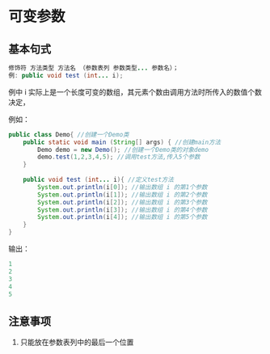 # 可变参数

## 基本句式

```java
修饰符 方法类型 方法名 （参数表列 参数类型... 参数名）；
例: public void test (int... i);
```

例中 i 实际上是一个长度可变的数组，其元素个数由调用方法时所传入的数值个数决定，

例如：

```java
public class Demo{ //创建一个Demo类
    public static void main (String[] args) { //创建main方法
        Demo demo = new Demo(); //创建一个Demo类的对象demo
        demo.test(1,2,3,4,5); //调用test方法,传入5个参数
    }
    
    public void test (int... i){ //定义test方法
        System.out.println(i[0]); //输出数组 i 的第1个参数
        System.out.println(i[1]); //输出数组 i 的第2个参数
        System.out.println(i[2]); //输出数组 i 的第3个参数
        System.out.println(i[3]); //输出数组 i 的第4个参数
        System.out.println(i[4]); //输出数组 i 的第5个参数
    }
}
```

输出：

```java
1
2
3
4
5
```



## 注意事项

1. 只能放在参数表列中的最后一个位置